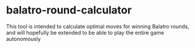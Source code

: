 # balatro-round-calculator
This tool is intended to calculate optimal moves for winning Balatro rounds, and will hopefully be extended to be able to play the entire game autonomously
